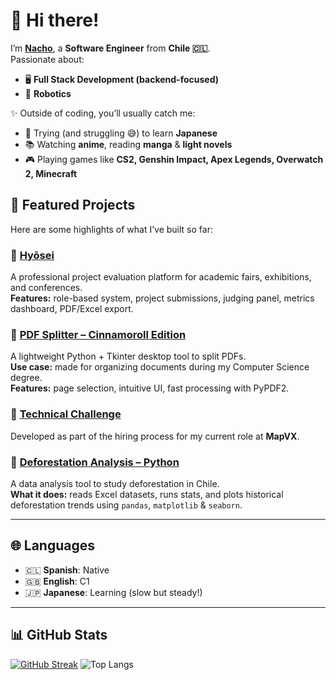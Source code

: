 # 👋 Hi there!  
I’m [**Nacho**](https://codebynacho.com/), a **Software Engineer** from **Chile 🇨🇱**.  
Passionate about:  
- 🖥️ **Full Stack Development (backend-focused)**  
- 🤖 **Robotics**  

✨ Outside of coding, you’ll usually catch me:  
- 🏯 Trying (and struggling 😅) to learn **Japanese**  
- 📚 Watching **anime**, reading **manga** & **light novels**  
- 🎮 Playing games like **CS2, Genshin Impact, Apex Legends, Overwatch 2, Minecraft**  
## 📌 Featured Projects  

Here are some highlights of what I’ve built so far:  

### 🔹 [**Hyōsei**](https://github.com/IgnacioBarraza/Hyosei_showcase)  
A professional project evaluation platform for academic fairs, exhibitions, and conferences.  
**Features:** role-based system, project submissions, judging panel, metrics dashboard, PDF/Excel export.  

### 🔹 [**PDF Splitter – Cinnamoroll Edition**](https://github.com/IgnacioBarraza/pdf_splitter)  
A lightweight Python + Tkinter desktop tool to split PDFs.  
**Use case:** made for organizing documents during my Computer Science degree.  
**Features:** page selection, intuitive UI, fast processing with PyPDF2.  

### 🔹 [**Technical Challenge**](https://github.com/IgnacioBarraza/Desafio_Tecnico_Lazarillo)  
Developed as part of the hiring process for my current role at **MapVX**.  

### 🔹 [**Deforestation Analysis – Python**](https://github.com/IgnacioBarraza/DeforestacionPython)  
A data analysis tool to study deforestation in Chile.  
**What it does:** reads Excel datasets, runs stats, and plots historical deforestation trends using `pandas`, `matplotlib` & `seaborn`.  

---

## 🌐 Languages  

- 🇨🇱 **Spanish**: Native  
- 🇬🇧 **English**: C1  
- 🇯🇵 **Japanese**: Learning (slow but steady!)  

---

## 📊 GitHub Stats  

[![GitHub Streak](https://streak-stats.demolab.com?user=IgnacioBarraza&theme=tokyonight-duo&short_numbers=true&mode=weekly)](https://git.io/streak-stats)
![Top Langs](https://github-readme-stats.vercel.app/api/top-langs/?username=IgnacioBarraza&layout=compact&theme=tokyonight)  

<!---
IgnacioBarraza/IgnacioBarraza is a ✨ special ✨ repository because its `README.md` (this file) appears on your GitHub profile.
You can click the Preview link to take a look at your changes.
--->
